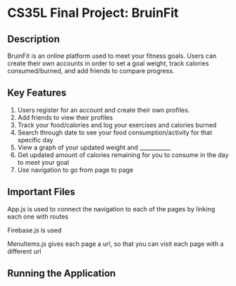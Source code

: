 # CS35L Final Project: BruinFit

## Description

BruinFit is an online platform used to meet your fitness goals. Users can create their own accounts in order to set a goal weight, track calories consumed/burned, and add friends to compare progress. 

## Key Features

1. Users register for an account and create their own profiles. 
2. Add friends to view their profiles
3. Track your food/calories and log your exercises and calories burned 
4. Search through date to see your food consumption/activity for that specific day 
5. View a graph of your updated weight and ___________
6. Get updated amount of calories remaining for you to consume in the day to meet your goal 
7. Use navigation to go from page to page

## Important Files

App.js is used to connect the navigation to each of the pages by linking each one with routes

Firebase.js is used 

MenuItems.js gives each page a url, so that you can visit each page with a different url 

## Running the Application 
